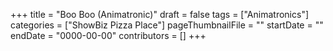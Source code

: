+++
title = "Boo Boo (Animatronic)"
draft = false
tags = ["Animatronics"]
categories = ["ShowBiz Pizza Place"]
pageThumbnailFile = ""
startDate = ""
endDate = "0000-00-00"
contributors = []
+++
